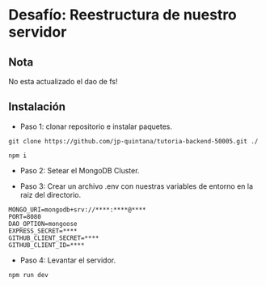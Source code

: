 # Desafío: Reestructura de nuestro servidor

## Nota

No esta actualizado el dao de fs!

## Instalación

- Paso 1: clonar repositorio e instalar paquetes.

```
git clone https://github.com/jp-quintana/tutoria-backend-50005.git ./

npm i

```

- Paso 2: Setear el MongoDB Cluster.

- Paso 3: Crear un archivo .env con nuestras variables de entorno en la raiz del directorio.

```
MONGO_URI=mongodb+srv://****:****@****
PORT=8080
DAO_OPTION=mongoose
EXPRESS_SECRET=****
GITHUB_CLIENT_SECRET=****
GITHUB_CLIENT_ID=****
```

- Paso 4: Levantar el servidor.

```
npm run dev
```
